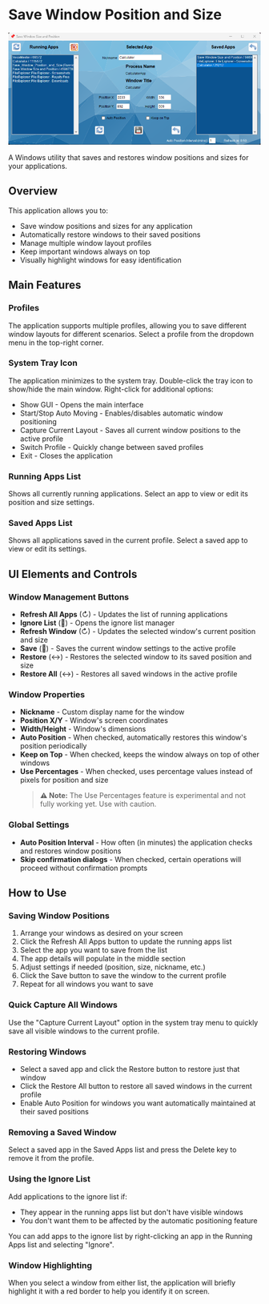 # Save Window Position and Size

![Save_Window_Position_and_Size App Screen Shot](Resources/Screenshot.png)

A Windows utility that saves and restores window positions and sizes for your applications.

## Overview

This application allows you to:
- Save window positions and sizes for any application
- Automatically restore windows to their saved positions
- Manage multiple window layout profiles
- Keep important windows always on top
- Visually highlight windows for easy identification

## Main Features

### Profiles
The application supports multiple profiles, allowing you to save different window layouts for different scenarios. Select a profile from the dropdown menu in the top-right corner.

### System Tray Icon
The application minimizes to the system tray. Double-click the tray icon to show/hide the main window. Right-click for additional options:
- Show GUI - Opens the main interface
- Start/Stop Auto Moving - Enables/disables automatic window positioning
- Capture Current Layout - Saves all current window positions to the active profile
- Switch Profile - Quickly change between saved profiles
- Exit - Closes the application

### Running Apps List
Shows all currently running applications. Select an app to view or edit its position and size settings.

### Saved Apps List
Shows all applications saved in the current profile. Select a saved app to view or edit its settings.

## UI Elements and Controls

### Window Management Buttons
- **Refresh All Apps** (↻) - Updates the list of running applications
- **Ignore List** (🚫) - Opens the ignore list manager
- **Refresh Window** (↻) - Updates the selected window's current position and size
- **Save** (💾) - Saves the current window settings to the active profile
- **Restore** (↔️) - Restores the selected window to its saved position and size
- **Restore All** (↔️) - Restores all saved windows in the active profile

### Window Properties
- **Nickname** - Custom display name for the window
- **Position X/Y** - Window's screen coordinates
- **Width/Height** - Window's dimensions
- **Auto Position** - When checked, automatically restores this window's position periodically
- **Keep on Top** - When checked, keeps the window always on top of other windows
- **Use Percentages** - When checked, uses percentage values instead of pixels for position and size
  > **⚠️ Note:** The Use Percentages feature is experimental and not fully working yet. Use with caution.

### Global Settings
- **Auto Position Interval** - How often (in minutes) the application checks and restores window positions
- **Skip confirmation dialogs** - When checked, certain operations will proceed without confirmation prompts

## How to Use

### Saving Window Positions
1. Arrange your windows as desired on your screen
2. Click the Refresh All Apps button to update the running apps list
3. Select the app you want to save from the list
4. The app details will populate in the middle section
5. Adjust settings if needed (position, size, nickname, etc.)
6. Click the Save button to save the window to the current profile
7. Repeat for all windows you want to save

### Quick Capture All Windows
Use the "Capture Current Layout" option in the system tray menu to quickly save all visible windows to the current profile.

### Restoring Windows
- Select a saved app and click the Restore button to restore just that window
- Click the Restore All button to restore all saved windows in the current profile
- Enable Auto Position for windows you want automatically maintained at their saved positions

### Removing a Saved Window
Select a saved app in the Saved Apps list and press the Delete key to remove it from the profile.

### Using the Ignore List
Add applications to the ignore list if:
- They appear in the running apps list but don't have visible windows
- You don't want them to be affected by the automatic positioning feature

You can add apps to the ignore list by right-clicking an app in the Running Apps list and selecting "Ignore".

### Window Highlighting
When you select a window from either list, the application will briefly highlight it with a red border to help you identify it on screen.
